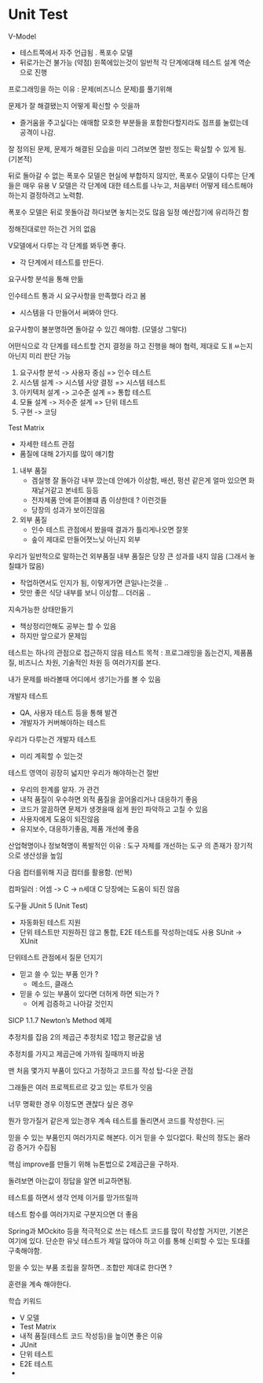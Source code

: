 # Unit Test


V-Model
- 테스트쪽에서 자주 언급됨 .
폭포수 모델
- 뒤로가는건 불가능 (약점)
왼쪽에있는것이 일반적
각 단계에대해 테스트 설계 
역순으로 진행


프로그래밍을 하는 이유 : 문제(비즈니스 문제)를 풀기위해 

문제가 잘 해결됐는지 어떻게 확신할 수 잇을까 
- 즐거움을 주고싶다는 애매함 
모호한 부분들을 포함한다할지라도 점프를 눌렀는데 공격이 나감. 

잘 정의된 문제, 문제가 해결된 모습을 미리 그려보면 절반 정도는 확실할 수 있게 됨.  (기본적)

뒤로 돌아갈 수 없는 폭포수 모델은 현실에 부합하지 않지만, 폭포수 모델이 다루는 단계들은 매우 유용
V 모델은 각 단계에 대한 테스트를 나누고, 처음부터 어떻게 테스트해야 하는지 결정하려고 노력함. 

폭포수 모델은 뒤로 못돌아감 
하다보면 놓치는것도 많음 
일정 예산잡기에 유리하긴 함

정해진대로만 하는건 거의 없음 

V모델에서 다루는 각 단계를 봐두면 좋다. 
- 각 단계에서 테스트를 만든다. 

요구사항 분석을 통해 만듦


인수테스트 통과 시 요구사항을 만족했다 라고 봄
- 시스템을 다 만들어서 써봐야 안다.

요구사항이 불분명하면 돌아갈 수 있긴 해야함. (모델상 그렇다)

어떤식으로 각 단계를 테스트할 건지 결정을 하고 진행을 해야 협력, 제대로 도ㅒㅆ는지 아닌지 미리 판단 가능 

1. 요구사항 분석 -> 사용자 중심 => 인수 테스트
2. 시스템 설계 -> 시스템 사양 결정 => 시스템 테스트
3. 아키텍처 설계 -> 고수준 설계 => 통합 테스트
4. 모듈 설계 -> 저수준 설계 => 단위 테스트
5. 구현 -> 코딩 


Test Matrix 
- 자세한 테스트 관점
- 품질에 대해 2가지를 많이 얘기함
1. 내부 품질
    - 겜실행 잘 돌아감 내부 깠는데 안에가 이상함, 배션, 펑션 같은게 얼마 있으면 화재날거같고 본네트 등등
    - 전자제품 안에 뜯어볼떄 좀 이상한데 ? 이런것들 
    - 당장의 성과가 보이진않음 
2. 외부 품질
    - 인수 테스트 관점에서 봤을때 결과가 틀리게나오면 잘못
    - 솦이 제대로 만들어졋느닞 아닌지 외부

우리가 일반적으로 말하는건 외부품질 
내부 품질은 당장 큰 성과를 내지 않음 (그래서 놓칠떄가 많음)
- 작업하면서도 인지가 됨, 이렇게가면 큰일나는것을 .. 
- 맛만 좋은 식당 내부를 보니 이상함… 더러움 ..

지속가능한 상태만들기 
- 책상정리안해도 공부는 할 수 있음 
- 하지만 앞으로가 문제임 

테스트는 하나의 관점으로 접근하지 않음 
테스트 목적 : 프로그래밍을 돕는건지, 제품품질, 비즈니스 차원, 기술적인 차원 등 여러가지를 본다. 

내가 문제를 바라볼때 어디에서 생기는가를 볼 수 있음

개발자 테스트 
- QA, 사용자 테스트 등을 통해 발견
- 개발자가 커버해야하는 테스트 

우리가 다루는건 개발자 테스트
- 미리 계획할 수 있는것

테스트 영역이 굉장히 넓지만 우리가 해야하는건 절반
- 우리의 한계를 알자. 가 관건 
- 내적 품질이 우수하면 외적 품질을 끌어올리거나 대응하기 좋음 
- 코드가 깔끔하면 문제가 생겻을때 쉽게 원인 파악하고 고칠 수 있음 
- 사용자에게 도움이 되진않음
- 유지보수, 대응하기좋음, 제품 개선에 좋음

산업혁명이나 정보혁명이 폭발적인 이유 : 도구 자체를 개선하는 도구 의 존재가 장기적으로 생산성을 높임

다음 컴터를위해 지금 컴터를 활용함. (반복)

컴파일러 : 어셈 -> C -> n세대 C
당장에는 도움이 되진 않음 


도구들
JUnit 5 (Unit Test)
- 자동화된 테스트 지원
- 단위 테스트만 지원하진 않고 통합, E2E 테스트를 작성하는데도 사용 
SUnit -> XUnit

단위테스트 관점에서 질문 던지기
- 믿고 쓸 수 있는 부품 인가 ?
    - 메소드, 클래스
- 믿을 수 있는 부품이 있다면 더허게 하면 되는가 ? 
    - 어케 검증하고 나아갈 것인지 

SICP 1.1.7 Newton’s Method 예제 

추정치를 잡음 2의 제곱근 
추정치로 1잡고 평균값을 냄 

추정치를 가지고 제곱근에 가까워 질때까지 바꿈 


맨 처음 몇가지 부품이 있다고 가정하고 코드를 작성 
탑-다운 관점

그래들은 여러 프로젝트르르 갖고 있는 루트가 잇음 


너무 명확한 경우
이정도면 괜찮다 싶은 경우

뭔가 망가질거 같은게 있는경우 계속 테스트를 돌리면서 코드를 작성한다. 
￼

믿을 수 있는 부품인지 여러가지로 해본다. 
이거 믿을 수 있다없다. 확신의 정도는 올라감
증거가 수집됨 


핵심 improve를 만들기 위해 뉴톤법으로 2제곱근을 구하자.

돌려보면 아는값이 정답을 알면 비교하면됨. 

테스트를 하면서 생각 언제 이거를 망가뜨릴까 

테스트 함수를 여러가지로 구분지으면 더 좋음 

Spring과 MOckito 등을 적극적으로 쓰는 테스트 코드를 많이 작성할 거지만, 기본은 여기에 있다.
단순한 유닛 테스트가 제일 많아야 하고 이를 통해 신뢰할 수 있는 토대를 구축해야함.



믿을 수 있는 부품 조립을 잘하면..
조합만 제대로 한다면 ? 


훈련을 계속 해야한다. 



학습 키워드
* V 모델
* Test Matrix
* 내적 품질(테스트 코드 작성등)을 높이면 좋은 이유
* JUnit
* 단위 테스트
* E2E 테스트
* 